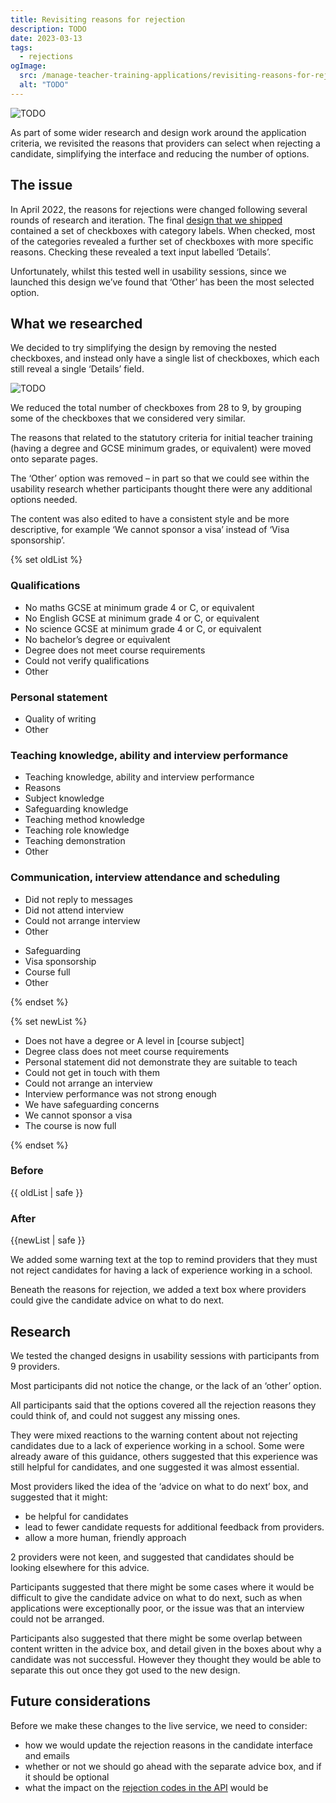 ```yaml
---
title: Revisiting reasons for rejection
description: TODO
date: 2023-03-13
tags:
  - rejections
ogImage:
  src: /manage-teacher-training-applications/revisiting-reasons-for-rejection/reasons-for-rejection-revisited.png
  alt: "TODO"
---
```


![TODO](reasons-for-rejection-revisited.png)

As part of some wider research and design work around the application criteria, we revisited the reasons that providers can select when rejecting a candidate, simplifying the interface and reducing the number of options.

## The issue

In April 2022, the reasons for rejections were changed following several rounds of research and iteration. The final [design that we shipped](/manage-teacher-training-applications/reasons-for-rejection-iteration-6/) contained a set of checkboxes with category labels. When checked, most of the categories revealed a further set of checkboxes with more specific reasons. Checking these revealed a text input labelled ‘Details’.

Unfortunately, whilst this tested well in usability sessions, since we launched this design we’ve found that ‘Other’ has been the most selected option.

## What we researched

We decided to try simplifying the design by removing the nested checkboxes, and instead only have a single list of checkboxes, which each still reveal a single ‘Details’ field.

![TODO](updated-rejection-reasons.png "New design for the candidate feedback screen")

We reduced the total number of checkboxes from 28 to 9, by grouping some of the checkboxes that we considered very similar.

The reasons that related to the statutory criteria for initial teacher training (having a degree and GCSE minimum grades, or equivalent) were moved onto separate pages.

The ‘Other’ option was removed – in part so that we could see within the usability research whether participants thought there were any additional options needed.

The content was also edited to have a consistent style and be more descriptive, for example ‘We cannot sponsor a visa’ instead of ‘Visa sponsorship’.

{% set oldList %}
<h3 class="govuk-heading-s">Qualifications</h3>
<ul class="govuk-list govuk-list--bullet">
  <li>No maths GCSE at minimum grade 4 or C, or equivalent</li>
  <li>No English GCSE at minimum grade 4 or C, or equivalent</li>
  <li>No science GCSE at minimum grade 4 or C, or equivalent</li>
  <li>No bachelor’s degree or equivalent</li>
  <li>Degree does not meet course requirements</li>
  <li>Could not verify qualifications</li>
  <li>Other</li>
</ul>

<h3 class="govuk-heading-s">Personal statement</h3>
<ul class="govuk-list govuk-list--bullet">
  <li>Quality of writing</li>
  <li>Other</li>
</ul>

<h3 class="govuk-heading-s">Teaching knowledge, ability and interview performance</h3>
<ul class="govuk-list govuk-list--bullet">
  <li>Teaching knowledge, ability and interview performance</li>
  <li>Reasons</li>
  <li>Subject knowledge</li>
  <li>Safeguarding knowledge</li>
  <li>Teaching method knowledge</li>
  <li>Teaching role knowledge</li>
  <li>Teaching demonstration</li>
  <li>Other</li>
</ul>

<h3 class="govuk-heading-s">Communication, interview attendance and scheduling</h3>
<ul class="govuk-list govuk-list--bullet">
  <li>Did not reply to messages</li>
  <li>Did not attend interview</li>
  <li>Could not arrange interview</li>
  <li>Other</li>
</ul>

<ul class="govuk-list govuk-list--bullet">
  <li>Safeguarding</li>
  <li>Visa sponsorship</li>
  <li>Course full</li>
  <li>Other</li>
</ul>
{% endset %}

{% set newList %}
  <ul class="govuk-list govuk-list--bullet">
    <li>Does not have a degree or A level in [course subject]</li>
    <li>Degree class does not meet course requirements</li>
    <li>Personal statement did not demonstrate they are suitable to teach</li>
    <li>Could not get in touch with them</li>
    <li>Could not arrange an interview</li>
    <li>Interview performance was not strong enough</li>
    <li>We have safeguarding concerns</li>
    <li>We cannot sponsor a visa</li>
    <li>The course is now full</li>
  </ul>
{% endset %}

<div class="govuk-grid-row">
  <div class="govuk-grid-column-one-half">
  <h3 class="govuk-heading-m">Before</h3>
    {{ oldList | safe }}
  </div>
  <div class="govuk-grid-column-one-half">
  <h3 class="govuk-heading-m">After</h3>
    {{newList | safe }}
  </div>
</div>

We added some warning text at the top to remind providers that they must not reject candidates for having a lack of experience working in a school.

Beneath the reasons for rejection, we added a text box where providers could give the candidate advice on what to do next.

## Research

We tested the changed designs in usability sessions with participants from 9 providers.

Most participants did not notice the change, or the lack of an ‘other’ option.

All participants said that the options covered all the rejection reasons they could think of, and could not suggest any missing ones.

They were mixed reactions to the warning content about not rejecting candidates due to a lack of experience working in a school. Some were already aware of this guidance, others suggested that this experience was still helpful for candidates, and one suggested it was almost essential.

Most providers liked the idea of the ‘advice on what to do next’ box, and suggested that it might:

* be helpful for candidates
* lead to fewer candidate requests for additional feedback from providers.
* allow a more human, friendly approach

2 providers were not keen, and suggested that candidates should be looking elsewhere for this advice.

Participants suggested that there might be some cases where it would be difficult to give the candidate advice on what to do next, such as when applications were exceptionally poor, or the issue was that an interview could not be arranged.

Participants also suggested that there might be some overlap between content written in the advice box, and detail given in the boxes about why a candidate was not successful. However they thought they would be able to separate this out once they got used to the new design.

## Future considerations

Before we make these changes to the live service, we need to consider:

* how we would update the rejection reasons in the candidate interface and emails
* whether or not we should go ahead with the separate advice box, and if it should be optional
* what the impact on the [rejection codes in the API](https://www.apply-for-teacher-training.service.gov.uk/api-docs/v1.3/reference#rejectionreason-object) would be

